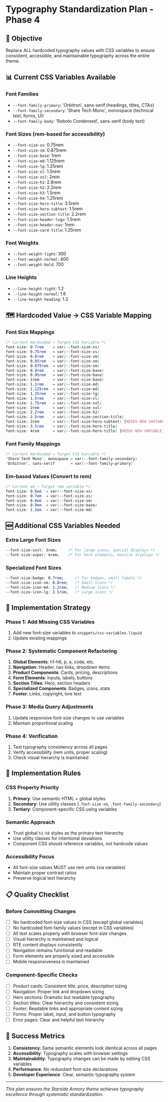 # Typography Standardization Plan - Phase 4

## 🎯 Objective
Replace ALL hardcoded typography values with CSS variables to ensure consistent, accessible, and maintainable typography across the entire theme.

## 📊 Current CSS Variables Available

### Font Families
- `--font-family-primary`: 'Orbitron', sans-serif (headings, titles, CTAs)
- `--font-family-secondary`: 'Share Tech Mono', monospace (technical text, forms, UI)
- `--font-family-body`: 'Roboto Condensed', sans-serif (body text)

### Font Sizes (rem-based for accessibility)
- `--font-size-xs`: 0.75rem
- `--font-size-sm`: 0.875rem
- `--font-size-base`: 1rem
- `--font-size-md`: 1.125rem
- `--font-size-lg`: 1.25rem
- `--font-size-xl`: 1.5rem
- `--font-size-xxl`: 2rem
- `--font-size-h1`: 2.8rem
- `--font-size-h2`: 2.2rem
- `--font-size-h3`: 1.5rem
- `--font-size-h4`: 1.25rem
- `--font-size-hero-title`: 3.5rem
- `--font-size-hero-subtext`: 1.5rem
- `--font-size-section-title`: 2.2rem
- `--font-size-header-logo`: 1.5rem
- `--font-size-header-nav`: 1rem
- `--font-size-card-title`: 1.25rem

### Font Weights
- `--font-weight-light`: 300
- `--font-weight-normal`: 400
- `--font-weight-bold`: 700

### Line Heights
- `--line-height-tight`: 1.2
- `--line-height-normal`: 1.6
- `--line-height-heading`: 1.3

## 🗺️ Hardcoded Value → CSS Variable Mapping

### Font Size Mappings
```css
/* Current Hardcoded → Target CSS Variable */
font-size: 0.7rem    → var(--font-size-xs)
font-size: 0.75rem   → var(--font-size-xs)
font-size: 0.8rem    → var(--font-size-sm)
font-size: 0.85rem   → var(--font-size-sm)
font-size: 0.875rem  → var(--font-size-sm)
font-size: 0.9rem    → var(--font-size-base)
font-size: 0.95rem   → var(--font-size-base)
font-size: 1rem      → var(--font-size-base)
font-size: 1.1rem    → var(--font-size-md)
font-size: 1.125rem  → var(--font-size-md)
font-size: 1.25rem   → var(--font-size-lg)
font-size: 1.5rem    → var(--font-size-xl)
font-size: 1.75rem   → var(--font-size-xxl)
font-size: 2rem      → var(--font-size-xxl)
font-size: 2.2rem    → var(--font-size-h2)
font-size: 2.5rem    → var(--font-size-section-title)
font-size: 3rem      → var(--font-size-hero-subtext) [NEEDS NEW VARIABLE]
font-size: 3.5rem    → var(--font-size-hero-title)
font-size: 4rem      → var(--font-size-hero-title) [NEEDS NEW VARIABLE]
```

### Font Family Mappings
```css
/* Current Hardcoded → Target CSS Variable */
'Share Tech Mono', monospace → var(--font-family-secondary)
'Orbitron', sans-serif       → var(--font-family-primary)
```

### Em-based Values (Convert to rem)
```css
/* Current em → Target rem variable */
font-size: 0.6em  → var(--font-size-xs)
font-size: 0.7em  → var(--font-size-xs)
font-size: 0.8em  → var(--font-size-sm)
font-size: 0.9em  → var(--font-size-base)
font-size: 1.2em  → var(--font-size-md)
```

## 🆕 Additional CSS Variables Needed

### Extra Large Font Sizes
```css
--font-size-xxxl: 3rem;     /* For large icons, special displays */
--font-size-super: 4rem;    /* For hero elements, massive displays */
```

### Specialized Font Sizes
```css
--font-size-badge: 0.7rem;     /* For badges, small labels */
--font-size-icon-sm: 0.8rem;   /* Small icons */
--font-size-icon-md: 1.2rem;   /* Medium icons */
--font-size-icon-lg: 2.5rem;   /* Large icons */
```

## 🎯 Implementation Strategy

### Phase 1: Add Missing CSS Variables
1. Add new font-size variables to `snippets/css-variables.liquid`
2. Update existing mappings

### Phase 2: Systematic Component Refactoring
1. **Global Elements**: h1-h6, p, a, code, etc.
2. **Navigation**: Header, nav links, dropdown items
3. **Product Components**: Cards, pricing, descriptions
4. **Form Elements**: Inputs, labels, buttons
5. **Section Titles**: Hero, section headers
6. **Specialized Components**: Badges, icons, stats
7. **Footer**: Links, copyright, lore text

### Phase 3: Media Query Adjustments
1. Update responsive font-size changes to use variables
2. Maintain proportional scaling

### Phase 4: Verification
1. Test typography consistency across all pages
2. Verify accessibility (rem units, proper scaling)
3. Check visual hierarchy is maintained

## 🔧 Implementation Rules

### CSS Property Priority
1. **Primary**: Use semantic HTML + global styles
2. **Secondary**: Use utility classes (`.font-size-sm`, `.font-family-secondary`)
3. **Tertiary**: Component-specific CSS using variables

### Semantic Approach
- Trust global `h1-h6` styles as the primary text hierarchy
- Use utility classes for intentional deviations
- Component CSS should reference variables, not hardcode values

### Accessibility Focus
- All font-size values MUST use rem units (via variables)
- Maintain proper contrast ratios
- Preserve logical text hierarchy

## 📋 Quality Checklist

### Before Committing Changes
- [ ] No hardcoded font-size values in CSS (except global variables)
- [ ] No hardcoded font-family values (except in CSS variables)
- [ ] All text scales properly with browser font-size changes
- [ ] Visual hierarchy is maintained and logical
- [ ] RTE content displays consistently
- [ ] Navigation remains functional and readable
- [ ] Form elements are properly sized and accessible
- [ ] Mobile responsiveness is maintained

### Component-Specific Checks
- [ ] Product cards: Consistent title, price, description sizing
- [ ] Navigation: Proper link and dropdown sizing
- [ ] Hero sections: Dramatic but readable typography
- [ ] Section titles: Clear hierarchy and consistent sizing
- [ ] Footer: Readable links and appropriate content sizing
- [ ] Forms: Proper label, input, and button typography
- [ ] Error pages: Clear and helpful text hierarchy

## 🚀 Success Metrics

1. **Consistency**: Same semantic elements look identical across all pages
2. **Accessibility**: Typography scales with browser settings
3. **Maintainability**: Typography changes can be made by editing CSS variables
4. **Performance**: No redundant font-size declarations
5. **Developer Experience**: Clear, semantic typography system

---

*This plan ensures the Starside Armory theme achieves typography excellence through systematic standardization.* 